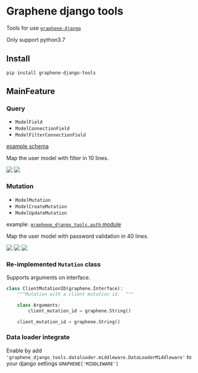 # Graphene django tools

Tools for use [`graphene-django`](https://github.com/graphql-python/graphene-django)

Only support python3.7

## Install

`pip install graphene-django-tools`

## MainFeature

### Query

- `ModelField`
- `ModelConnectionField`
- `ModelFilterConnectionField`

[example schema](./test_site/api/schema.py)

Map the user model with filter in 10 lines.

![](./pic/20181012161945.png)
![](./pic/20181012162201.png)

### Mutation

- `ModelMutation`
- `ModelCreateMutation`
- `ModelUpdateMutation`

example: [`graphene_django_tools.auth` module](./graphene_django_tools/auth.py)

Map the user model with password validation in 40 lines.

![](./pic/20181011195459.png)
![](./pic/20181011200840.png)
![](./pic/20181012184432.png)

### Re-implemented `Mutation` class

Supports arguments on interface.

```python
class ClientMutationID(graphene.Interface):
    """Mutation with a client mutation id.  """

    class Arguments:
        client_mutation_id = graphene.String()

    client_mutation_id = graphene.String()
```

### Data loader integrate

Enable by add `'graphene_django_tools.dataloader.middleware.DataLoaderMiddleware'` to your django settings `GRAPHENE['MIDDLEWARE']`
